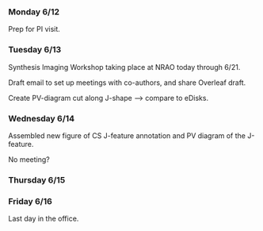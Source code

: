 ### Monday 6/12

Prep for PI visit.

### Tuesday 6/13

Synthesis Imaging Workshop taking place at NRAO today through 6/21.

Draft email to set up meetings with co-authors, and share Overleaf draft.

Create PV-diagram cut along J-shape --> compare to eDisks.

### Wednesday 6/14

Assembled new figure of CS J-feature annotation and PV diagram of the J-feature.

No meeting? 

### Thursday 6/15 

### Friday 6/16

Last day in the office. 
